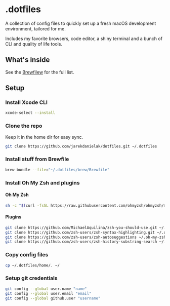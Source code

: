 # .dotfiles

A collection of config files to quickly set up a fresh macOS development environment, tailored for me.

Includes my favorite browsers, code editor, a shiny terminal and a bunch of CLI and quality of life tools.

## What's inside

See the [Brewfilew](./brew/Brewfile) for the full list.

## Setup

### Install Xcode CLI

```sh
xcode-select --install
```

### Clone the repo

Keep it in the home dir for easy sync.

```sh
git clone https://github.com/jarekdanielak/dotfiles.git ~/.dotfiles
```

### Install stuff from Brewfile

```sh
brew bundle --file="~/.dotfiles/brew/Brewfile"
```

### Install Oh My Zsh and plugins

#### Oh My Zsh

```sh
sh -c "$(curl -fsSL https://raw.githubusercontent.com/ohmyzsh/ohmyzsh/master/tools/install.sh)"
```

#### Plugins

```sh
git clone https://github.com/MichaelAquilina/zsh-you-should-use.git ~/.oh-my-zsh/custom/plugins/you-should-use
git clone https://github.com/zsh-users/zsh-syntax-highlighting.git ~/.oh-my-zsh/custom/plugins/zsh-syntax-highlighting
git clone https://github.com/zsh-users/zsh-autosuggestions ~/.oh-my-zsh/custom/plugins/zsh-autosuggestions
git clone https://github.com/zsh-users/zsh-history-substring-search ~/.oh-my-zsh/custom/plugins/zsh-history-substring-search
```

### Copy config files

```sh
cp ~/.dotfiles/home/. ~/
```

### Setup git credentials

```sh
git config --global user.name "name"
git config --global user.email "email"
git config --global github.user "username"
```
